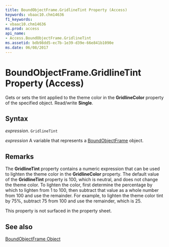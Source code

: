 ```yaml
---
title: BoundObjectFrame.GridlineTint Property (Access)
keywords: vbaac10.chm14636
f1_keywords:
- vbaac10.chm14636
ms.prod: access
api_name:
- Access.BoundObjectFrame.GridlineTint
ms.assetid: bdb98dd5-ec7b-1e39-d39e-66e841b1090e
ms.date: 06/08/2017
---
```



# BoundObjectFrame.GridlineTint Property (Access)

Gets or sets the tint applied to the theme color in the  **GridlineColor** property of the specified object. Read/write **Single**.


## Syntax

 _expression_. `GridlineTint`

 _expression_ A variable that represents a [BoundObjectFrame](Access.BoundObjectFrame.md) object.


## Remarks

The  **GridlineTint** property contains a numeric expression that can be used to lighten the theme color in the **GridlineColor** property. The default value of the **GridlineTint** property is 100, which is neutral, and does not change the theme color. To lighten the color, first determine the percentage by which to lighten from 1 to 100, then subtract that value as a whole number from 100 and use the remainder. For example, to lighten the theme color tint by 75%, subtract 75 from 100 and use the remainder, which is 25.

This property is not surfaced in the property sheet.


## See also


[BoundObjectFrame Object](Access.BoundObjectFrame.md)

